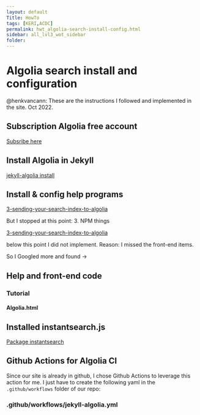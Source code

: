 ```yaml
---
layout: default
Title: HowTo
tags: [KERI,ACDC]
permalink: hwt_algolia-search-install-config.html
sidebar: all_lvl3_wot_sidebar
folder: 
---
```

# Algolia search install and configuration

@henkvancann: These are the instructions I followed and implemented in the site. Oct 2022.

## Subscription Algolia free account

[Subsribe here](https://www.algolia.com/)

## Install Algolia in Jekyll

[jekyll-algolia install](https://github.com/algolia/jekyll-algolia)

## Install & config help programs

[3-sending-your-search-index-to-algolia](https://forestry.io/blog/search-with-algolia-in-jekyll/#3-sending-your-search-index-to-algolia)

But I stopped at this point: 3. NPM things

[3-sending-your-search-index-to-algolia](https://forestry.io/blog/search-with-algolia-in-jekyll/#3-sending-your-search-index-to-algolia)

below this point I did not implement. Reason: I missed the front-end items.

So I Googled more and found ->

## Help and front-end code

### Tutorial

#### Algolia.html


## Installed instantsearch.js

[Package instantsearch](https://www.npmjs.com/package/instantsearch.js)


## Github Actions for Algolia CI

Since our site is already in github, I chose Github Actions to leverage this action for me. I just have to create the following yaml in the `.github/workflows` folder of our repo:

### .github/workflows/jekyll-algolia.yml
